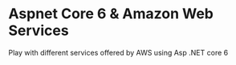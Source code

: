 # Aspnet Core 6 & Amazon Web Services

Play with different services offered by AWS using Asp .NET core 6
